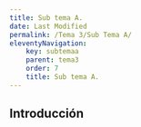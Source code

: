 ```yaml
---
title: Sub tema A.
date: Last Modified
permalink: /Tema 3/Sub Tema A/
eleventyNavigation:
    key: subtemaa
    parent: tema3
    order: 7
    title: Sub tema A.
---
```


<!-- @format -->

## **Introducción**